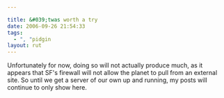 ```yaml
---

title: &#039;twas worth a try
date: 2006-09-26 21:54:33
tags:
  - ", "pidgin
layout: rut
---
```


Unfortunately for now, doing so will not actually produce much, as it appears that SF's firewall will not allow the planet to pull from an external site.  So until we get a server of our own up and running, my posts will continue to only show here.

